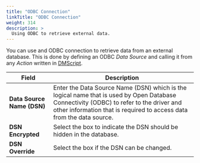 ```yaml
---
title: "ODBC Connection"
linkTitle: "ODBC Connection"
weight: 314
description: >
  Using ODBC to retrieve external data.
---
```


You can use and ODBC connection to retrieve data from an external database. This is done by defining an ODBC _Data Source_ and calling it from any _Action_ written in [DMScript](/userguide/dmscript/).

| Field                      | Description                                                                                                                                                                                                     |
|----------------------------|-----------------------------------------------------------------------------------------------------------------------------------------------------------------------------------------------------------------|
| **Data Source Name (DSN)** | Enter the Data Source Name (DSN) which is the logical name that is used by Open Database Connectivity (ODBC) to refer to the driver and other information that is required to access data from the data source. |
| **DSN Encrypted**          | Select the box to indicate the DSN should be hidden in the database.                                                                                                                                            |
| **DSN Override**           | Select the box if the DSN can be changed.                                                                                                                                                                       |
